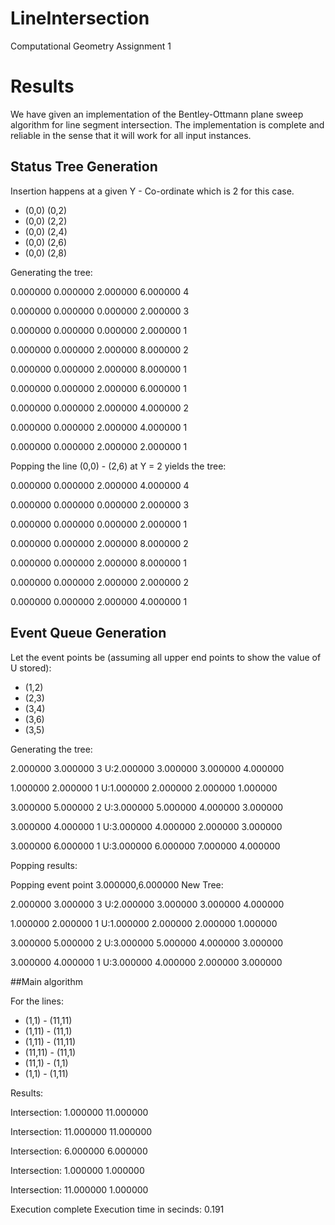 # LineIntersection
Computational Geometry Assignment 1

# Results
We have given an implementation of the Bentley-Ottmann plane sweep algorithm for line segment intersection. The implementation is complete and reliable in the sense that it will work for all input instances.

## Status Tree Generation
Insertion happens at a given Y - Co-ordinate which is 2 for this case.
- (0,0) (0,2)
- (0,0) (2,2)
- (0,0) (2,4)
- (0,0) (2,6)
- (0,0) (2,8)

Generating the tree:

0.000000 0.000000 2.000000 6.000000 4

0.000000 0.000000 0.000000 2.000000 3

0.000000 0.000000 0.000000 2.000000 1

0.000000 0.000000 2.000000 8.000000 2

0.000000 0.000000 2.000000 8.000000 1

0.000000 0.000000 2.000000 6.000000 1

0.000000 0.000000 2.000000 4.000000 2

0.000000 0.000000 2.000000 4.000000 1

0.000000 0.000000 2.000000 2.000000 1

Popping the line (0,0) - (2,6) at Y = 2 yields the tree:

0.000000 0.000000 2.000000 4.000000 4

0.000000 0.000000 0.000000 2.000000 3

0.000000 0.000000 0.000000 2.000000 1

0.000000 0.000000 2.000000 8.000000 2

0.000000 0.000000 2.000000 8.000000 1

0.000000 0.000000 2.000000 2.000000 2

0.000000 0.000000 2.000000 4.000000 1

## Event Queue Generation
Let the event points be (assuming all upper end points to show the value of U stored):

- (1,2)
- (2,3)
- (3,4)
- (3,6)
- (3,5)

Generating the tree:

2.000000 3.000000 3
 U:2.000000 3.000000 3.000000 4.000000

1.000000 2.000000 1
 U:1.000000 2.000000 2.000000 1.000000

3.000000 5.000000 2
 U:3.000000 5.000000 4.000000 3.000000

3.000000 4.000000 1
 U:3.000000 4.000000 2.000000 3.000000

3.000000 6.000000 1
 U:3.000000 6.000000 7.000000 4.000000


 Popping results:

Popping event point 3.000000,6.000000
New Tree:

2.000000 3.000000 3
 U:2.000000 3.000000 3.000000 4.000000

1.000000 2.000000 1
 U:1.000000 2.000000 2.000000 1.000000

3.000000 5.000000 2
 U:3.000000 5.000000 4.000000 3.000000

3.000000 4.000000 1
 U:3.000000 4.000000 2.000000 3.000000

##Main algorithm

For the lines:

- (1,1) - (11,11)
- (1,11) - (11,1)
- (1,11) - (11,11)
- (11,11) - (11,1)
- (11,1) - (1,1)
- (1,1) - (1,11)

Results:

Intersection: 1.000000 11.000000

Intersection: 11.000000 11.000000

Intersection: 6.000000 6.000000

Intersection: 1.000000 1.000000

Intersection: 11.000000 1.000000


Execution complete
Execution time in secinds: 0.191
